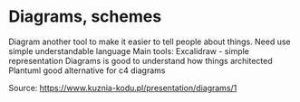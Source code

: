 # Diagrams, schemes

Diagram another tool to make it easier to tell people about things.
Need use simple understandable language
Main tools:
Excalidraw - simple representation
Diagrams is good to understand how things architected
Plantuml good alternative for c4 diagrams

Source: https://www.kuznia-kodu.pl/presentation/diagrams/1
